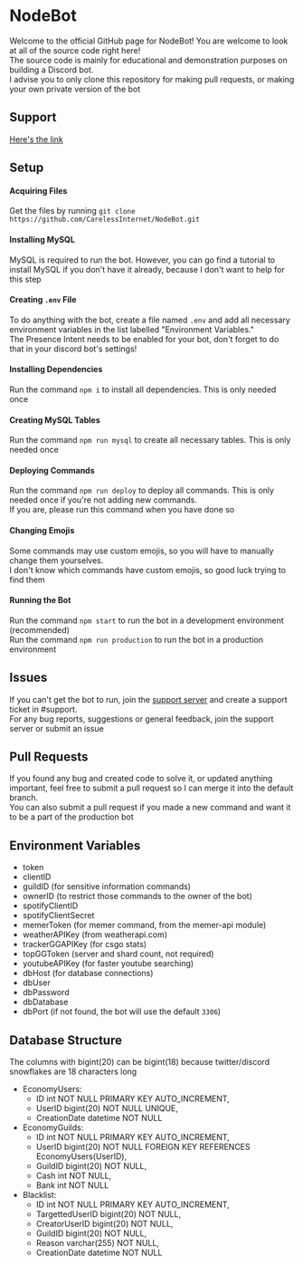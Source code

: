 # NodeBot

Welcome to the official GitHub page for NodeBot! You are welcome to look at all of the source code right here!<br>
The source code is mainly for educational and demonstration purposes on building a Discord bot.<br>
I advise you to only clone this repository for making pull requests, or making your own private version of the bot

## Support

[Here's the link](https://discord.gg/rrfDTbcPvF)

## Setup

#### Acquiring Files
Get the files by running `git clone https://github.com/CarelessInternet/NodeBot.git`

#### Installing MySQL
MySQL is required to run the bot. However, you can go find a tutorial to install MySQL if you don't have it already, because I don't want to help for this step

#### Creating `.env` File
To do anything with the bot, create a file named `.env` and add all necessary environment variables in the list labelled "Environment Variables."<br>
The Presence Intent needs to be enabled for your bot, don't forget to do that in your discord bot's settings!

#### Installing Dependencies
Run the command `npm i` to install all dependencies. This is only needed once

#### Creating MySQL Tables
Run the command `npm run mysql` to create all necessary tables. This is only needed once

#### Deploying Commands
Run the command `npm run deploy` to deploy all commands. This is only needed once if you're not adding new commands.<br>
If you are, please run this command when you have done so

#### Changing Emojis
Some commands may use custom emojis, so you will have to manually change them yourselves.<br>
I don't know which commands have custom emojis, so good luck trying to find them

#### Running the Bot
Run the command `npm start` to run the bot in a development environment (recommended)<br>
Run the command `npm run production` to run the bot in a production environment

## Issues
If you can't get the bot to run, join the [support server](https://discord.gg/rrfDTbcPvF) and create a support ticket in #support.<br>
For any bug reports, suggestions or general feedback, join the support server or submit an issue

## Pull Requests
If you found any bug and created code to solve it, or updated anything important, feel free to submit a pull request so I can merge it into the default branch.<br>
You can also submit a pull request if you made a new command and want it to be a part of the production bot

## Environment Variables
* token
* clientID
* guildID (for sensitive information commands)
* ownerID (to restrict those commands to the owner of the bot)
* spotifyClientID
* spotifyClientSecret
* memerToken (for memer command, from the memer-api module)
* weatherAPIKey (from weatherapi.com)
* trackerGGAPIKey (for csgo stats)
* topGGToken (server and shard count, not required)
* youtubeAPIKey (for faster youtube searching)
* dbHost (for database connections)
* dbUser
* dbPassword
* dbDatabase
* dbPort (if not found, the bot will use the default `3306`)

## Database Structure
The columns with bigint(20) can be bigint(18) because twitter/discord snowflakes are 18 characters long

- EconomyUsers:
  * ID int NOT NULL PRIMARY KEY AUTO_INCREMENT,
  * UserID bigint(20) NOT NULL UNIQUE,
  * CreationDate datetime NOT NULL
- EconomyGuilds:
  * ID int NOT NULL PRIMARY KEY AUTO_INCREMENT,
  * UserID bigint(20) NOT NULL FOREIGN KEY REFERENCES EconomyUsers(UserID),
  * GuildID bigint(20) NOT NULL,
  * Cash int NOT NULL,
  * Bank int NOT NULL
- Blacklist:
  * ID int NOT NULL PRIMARY KEY AUTO_INCREMENT,
  * TargettedUserID bigint(20) NOT NULL,
  * CreatorUserID bigint(20) NOT NULL,
  * GuildID bigint(20) NOT NULL,
  * Reason varchar(255) NOT NULL,
  * CreationDate datetime NOT NULL
